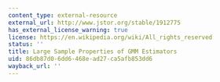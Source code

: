 ```yaml
---
content_type: external-resource
external_url: http://www.jstor.org/stable/1912775
has_external_license_warning: true
license: https://en.wikipedia.org/wiki/All_rights_reserved
status: ''
title: Large Sample Properties of GMM Estimators
uid: 86db87d0-6dd6-468e-ad27-ca5afb853dd6
wayback_url: ''
---
```

